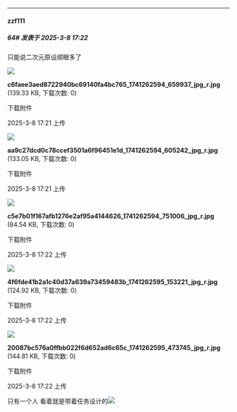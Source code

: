 ﻿
*****

####  zzf111  
##### 64#       发表于 2025-3-8 17:22

只能说二次元原设顺眼多了

<img src="https://img.saraba1st.com/forum/202503/08/172149bbhtybphutytct1u.jpg" referrerpolicy="no-referrer">

<strong>c6faee3aed8722940bc69140fa4bc765_1741262594_659937_jpg_r.jpg</strong> (139.33 KB, 下载次数: 0)

下载附件

2025-3-8 17:21 上传

<img src="https://img.saraba1st.com/forum/202503/08/172155lsgwlkete71dt11s.jpg" referrerpolicy="no-referrer">

<strong>aa9c27dcd0c78ccef3501a6f96451e1d_1741262594_605242_jpg_r.jpg</strong> (133.05 KB, 下载次数: 0)

下载附件

2025-3-8 17:21 上传

<img src="https://img.saraba1st.com/forum/202503/08/172205iyb91v88iyw6ev0u.jpg" referrerpolicy="no-referrer">

<strong>c5e7b01f167afb1276e2af95a4144626_1741262594_751006_jpg_r.jpg</strong> (84.54 KB, 下载次数: 0)

下载附件

2025-3-8 17:22 上传

<img src="https://img.saraba1st.com/forum/202503/08/172212q7777zkakdo43gid.jpg" referrerpolicy="no-referrer">

<strong>4f6fde41b2a1c40d37a639a73459483b_1741262595_153221_jpg_r.jpg</strong> (124.92 KB, 下载次数: 0)

下载附件

2025-3-8 17:22 上传

<img src="https://img.saraba1st.com/forum/202503/08/172219ouufd9w699afbo6w.jpg" referrerpolicy="no-referrer">

<strong>20087bc576a0ffbb022f6d652ad6c65c_1741262595_473745_jpg_r.jpg</strong> (144.81 KB, 下载次数: 0)

下载附件

2025-3-8 17:22 上传

只有一个人 看着就是带着任务设计的<img src="https://static.saraba1st.com/image/smiley/face2017/019.png" referrerpolicy="no-referrer">

